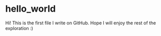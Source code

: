 # hello_world

Hi! This is the first file I write on GitHub. Hope I will enjoy the rest of the exploration :)
